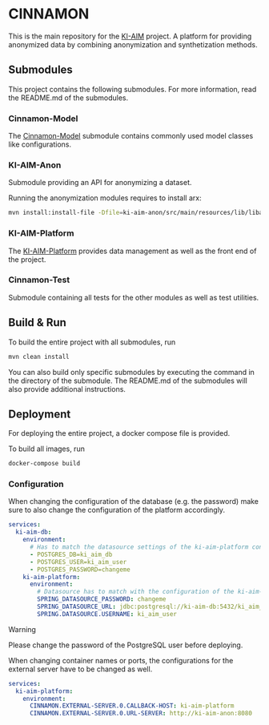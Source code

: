 # CINNAMON

This is the main repository for the [KI-AIM](https://www.forschung-it-sicherheit-kommunikationssysteme.de/projekte/ki-aim) project.
A platform for providing anonymized data by combining anonymization and synthetization methods.

## Submodules

This project contains the following submodules.
For more information, read the README.md of the submodules.

### Cinnamon-Model

The [Cinnamon-Model](./cinnamon-model/README.md) submodule contains commonly used model classes like configurations.

### KI-AIM-Anon
Submodule providing an API for anonymizing a dataset.

Running the anonymization modules requires to install arx:
```bash
mvn install:install-file -Dfile=ki-aim-anon/src/main/resources/lib/libarx-3.9.1.jar -DgroupId=org.deidentifier -DartifactId=arx -Dversion=3.9.1 -Dpackaging=jar
```

### KI-AIM-Platform

The [KI-AIM-Platform](./ki-aim-platform/README.md) provides data management as well as the front end of the project.

### Cinnamon-Test

Submodule containing all tests for the other modules as well as test utilities.

## Build & Run
To build the entire project with all submodules, run

```bash
mvn clean install
```

You can also build only specific submodules by executing the command in the directory of the submodule.
The README.md of the submodules will also provide additional instructions.

## Deployment

For deploying the entire project, a docker compose file is provided.

To build all images, run

```bash
docker-compose build
```

### Configuration

When changing the configuration of the database (e.g. the password) make sure to also change the configuration of the platform accordingly.

```yaml
services:
  ki-aim-db:
    environment:
      # Has to match the datasource settings of the ki-aim-platform container
      - POSTGRES_DB=ki_aim_db
      - POSTGRES_USER=ki_aim_user
      - POSTGRES_PASSWORD=changeme
    ki-aim-platform:
      environment:
        # Datasource has to match with the configuration of the ki-aim-db container
        SPRING_DATASOURCE_PASSWORD: changeme
        SPRING_DATASOURCE_URL: jdbc:postgresql://ki-aim-db:5432/ki_aim_db
        SPRING.DATASOURCE.USERNAME: ki_aim_user
```

> [!WARNING]
> Please change the password of the PostgreSQL user before deploying.

When changing container names or ports, the configurations for the external server have to be changed as well.

```yaml
services:
  ki-aim-platform:
    environment:
      CINNAMON.EXTERNAL-SERVER.0.CALLBACK-HOST: ki-aim-platform
      CINNAMON.EXTERNAL-SERVER.0.URL-SERVER: http://ki-aim-anon:8080
```
